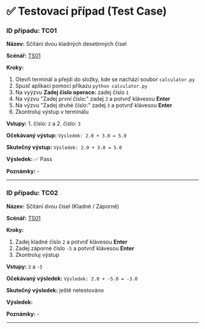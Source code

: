 # ✅ Testovací případ (Test Case)

### **ID případu:** TC01  

**Název:** Sčítání dvou kladných desetinných čísel 

**Scénář:** [TS01](test_scenarios.md#ts01)

**Kroky:**  
1. Otevři terminál a přejdi do složky, kde se nachází soubor `calculator.py`
2. Spusť aplikaci pomocí příkazu `python calculator.py`
3. Na vyýzvu **Zadej číslo operace:** zadej číslo `1`
4. Na výzvu "Zadej první číslo:" zadej `2` a potvrď klávesou **Enter**
5. Na výzvu "Zadej druhé číslo:" zadej `3` a potvrď klávesou **Enter**
6. Zkontroluj výstup v terminálu

**Vstupy:** 1. číslo: `2` a 2. číslo: `3` 

**Očekávaný výstup:** `Výsledek: 2.0 + 3.0 = 5.0`

**Skutečný výstup:** `Výsledek: 2.0 + 3.0 = 5.0`

**Výsledek:** ✅ Pass 

**Poznámky:** -

---

### **ID případu:** TC02

**Název:** Sčítání dvou čísel (Kladné / Záporné)

**Scénář:** [TS01](test_scenarios.md#ts01)

**Kroky:**
1. Zadej kladné číslo `2` a potvrď klávesou **Enter**
2. Zadej záporné číslo `-5` a potvrď klávesou **Enter**
3. Zkontroluj výstup

**Vstupy:** `2` a `-5`

**Očekávaný výsledek:** `Výsledek: 2.0 + -5.0 = -3.0`

**Skutečný výsledek:** ještě netestováno

**Výsledek:** 

**Poznámky:** - 

---
